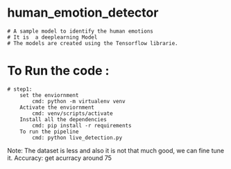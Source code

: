 # human_emotion_detector
    # A sample model to identify the human emotions
    # It is  a deeplearning Model
    # The models are created using the Tensorflow librarie.

# To Run the code :
    # step1:
        set the enviornment
            cmd: python -m virtualenv venv
        Activate the enviornment
            cmd: venv/scripts/activate
        Install all the dependencies
            cmd: pip install -r requirements
        To run the pipeline
            cmd: python live_detection.py

Note: The dataset is less and also it is not that much good, we can fine tune it.
Accuracy: get acurracy around 75
     

